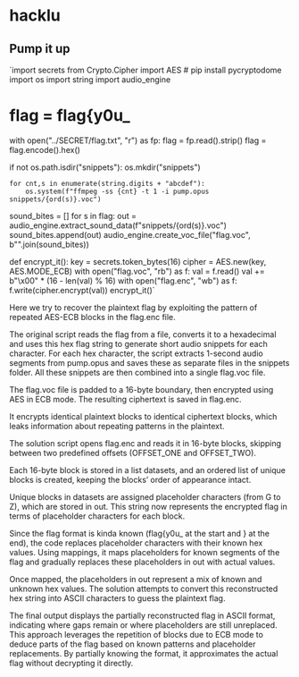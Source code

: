 # hacklu

## Pump it up

`import secrets
from Crypto.Cipher import AES # pip install pycryptodome
import os
import string
import audio_engine

# flag = flag{y0u_
with open("../SECRET/flag.txt", "r") as fp:
    flag = fp.read().strip()
flag = flag.encode().hex()

if not os.path.isdir("snippets"):
    os.mkdir("snippets")

    for cnt,s in enumerate(string.digits + "abcdef"):
        os.system(f"ffmpeg -ss {cnt} -t 1 -i pump.opus snippets/{ord(s)}.voc")
sound_bites = []
for s in flag:
    out = audio_engine.extract_sound_data(f"snippets/{ord(s)}.voc")
    sound_bites.append(out)
audio_engine.create_voc_file("flag.voc", b"".join(sound_bites)) 


def encrypt_it():
    key = secrets.token_bytes(16)
    cipher = AES.new(key, AES.MODE_ECB)
    with open("flag.voc", "rb") as f:
        val = f.read()
    val += b"\x00" * (16 - len(val) % 16)
    with open("flag.enc", "wb") as f:
        f.write(cipher.encrypt(val))
encrypt_it()`


Here we try to recover the plaintext flag by exploiting the pattern of repeated AES-ECB blocks in the flag.enc file.


The original script reads the flag from a file, converts it to a hexadecimal and uses this hex flag string to generate short audio snippets for each character.
For each hex character, the script extracts 1-second audio segments from pump.opus and saves these as separate files in the snippets folder.
All these snippets are then combined into a single flag.voc file.

The flag.voc file is padded to a 16-byte boundary, then encrypted using AES in ECB mode. The resulting ciphertext is saved in flag.enc.

It encrypts identical plaintext blocks to identical ciphertext blocks, which leaks information about repeating patterns in the plaintext.

The solution script opens flag.enc and reads it in 16-byte blocks, skipping between two predefined offsets (OFFSET_ONE and OFFSET_TWO).

Each 16-byte block is stored in a list datasets, and an ordered list of unique blocks is created, keeping the blocks’ order of appearance intact.

Unique blocks in datasets are assigned placeholder characters (from G to Z), which are stored in out. This string now represents the encrypted flag in terms of placeholder characters for each block.

Since the flag format is kinda known (flag{y0u_ at the start and } at the end), the code replaces placeholder characters with their known hex values.
Using mappings, it maps placeholders for known segments of the flag and gradually replaces these placeholders in out with actual values.

Once mapped, the placeholders in out represent a mix of known and unknown hex values. The solution attempts to convert this reconstructed hex string into ASCII characters to guess the plaintext flag.

The final output displays the partially reconstructed flag in ASCII format, indicating where gaps remain or where placeholders are still unreplaced.
This approach leverages the repetition of blocks due to ECB mode to deduce parts of the flag based on known patterns and placeholder replacements. By partially knowing the format, it approximates the actual flag without decrypting it directly.
